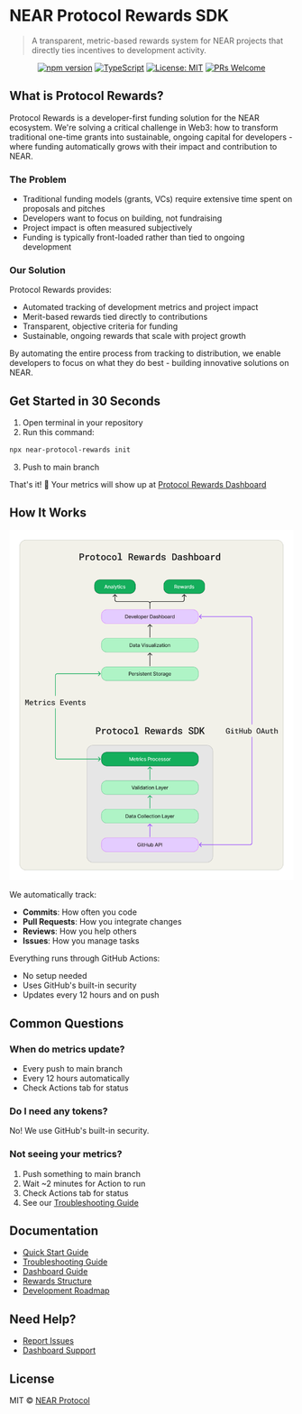 # NEAR Protocol Rewards SDK

> A transparent, metric-based rewards system for NEAR projects that directly ties incentives to development activity.

<div align="center">
  
  [![npm version](https://img.shields.io/npm/v/near-protocol-rewards.svg)](https://www.npmjs.com/package/near-protocol-rewards)
  [![TypeScript](https://img.shields.io/badge/TypeScript-5.0-blue.svg)](https://www.typescriptlang.org/)
  [![License: MIT](https://img.shields.io/badge/License-MIT-yellow.svg)](https://opensource.org/licenses/MIT)
  [![PRs Welcome](https://img.shields.io/badge/PRs-welcome-brightgreen.svg)](https://github.com/jbarnes850/near-protocol-rewards/blob/main/CONTRIBUTING.md)

</div>

## What is Protocol Rewards?

Protocol Rewards is a developer-first funding solution for the NEAR ecosystem. We're solving a critical challenge in Web3: how to transform traditional one-time grants into sustainable, ongoing capital for developers - where funding automatically grows with their impact and contribution to NEAR.

### The Problem

- Traditional funding models (grants, VCs) require extensive time spent on proposals and pitches
- Developers want to focus on building, not fundraising
- Project impact is often measured subjectively
- Funding is typically front-loaded rather than tied to ongoing development

### Our Solution

Protocol Rewards provides:

- Automated tracking of development metrics and project impact
- Merit-based rewards tied directly to contributions
- Transparent, objective criteria for funding
- Sustainable, ongoing rewards that scale with project growth

By automating the entire process from tracking to distribution, we enable developers to focus on what they do best - building innovative solutions on NEAR.

## Get Started in 30 Seconds

1. Open terminal in your repository
2. Run this command:

```bash
npx near-protocol-rewards init
```

3. Push to main branch

That's it! 🎉 Your metrics will show up at [Protocol Rewards Dashboard](https://protocol-rewards-dashboard.vercel.app/)

## How It Works

![Architecture](public/assets/architecture.png)

We automatically track:

- **Commits**: How often you code
- **Pull Requests**: How you integrate changes
- **Reviews**: How you help others
- **Issues**: How you manage tasks

Everything runs through GitHub Actions:

- No setup needed
- Uses GitHub's built-in security
- Updates every 12 hours and on push

## Common Questions

### When do metrics update?

- Every push to main branch
- Every 12 hours automatically
- Check Actions tab for status

### Do I need any tokens?

No! We use GitHub's built-in security.

### Not seeing your metrics?

1. Push something to main branch
2. Wait ~2 minutes for Action to run
3. Check Actions tab for status
4. See our [Troubleshooting Guide](docs/troubleshooting.md)

## Documentation

- [Quick Start Guide](docs/quick-start.md)
- [Troubleshooting Guide](docs/troubleshooting.md)
- [Dashboard Guide](docs/dashboard.md)
- [Rewards Structure](docs/rewards.md)
- [Development Roadmap](docs/roadmap.md)

## Need Help?

- [Report Issues](https://github.com/jbarnes850/near-protocol-rewards/issues)
- [Dashboard Support](https://github.com/jbarnes850/protocol-rewards-dashboard/issues)

## License

MIT © [NEAR Protocol](LICENSE)
